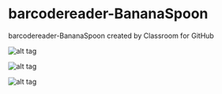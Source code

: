 # barcodereader-BananaSpoon
barcodereader-BananaSpoon created by Classroom for GitHub


![alt tag](https://github.com/DeLaSalleUniversity-Manila/barcodereader-BananaSpoon/blob/master/device-2015-12-07-111658.png)

![alt tag](https://github.com/DeLaSalleUniversity-Manila/barcodereader-BananaSpoon/blob/master/device-2015-12-07-111719.png)

![alt tag](https://github.com/DeLaSalleUniversity-Manila/barcodereader-BananaSpoon/blob/master/device-2015-12-07-111731.png)
